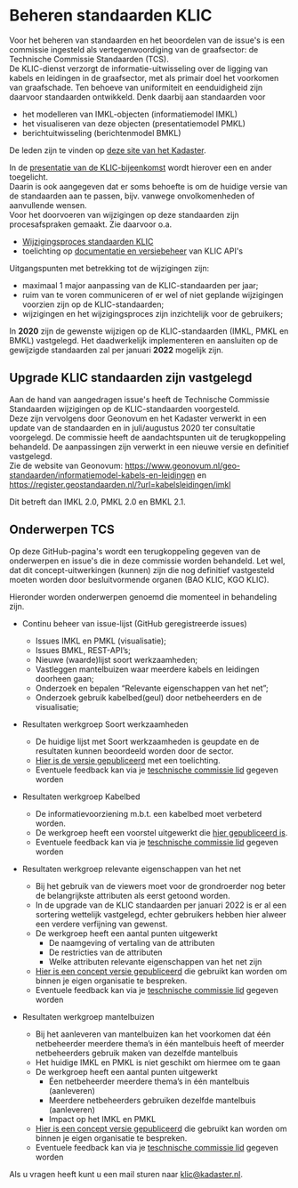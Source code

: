 # Beheren standaarden KLIC

Voor het beheren van standaarden en het beoordelen van de issue's is een commissie ingesteld als vertegenwoordiging van de graafsector: de Technische Commissie Standaarden (TCS).  \
De KLIC-dienst verzorgt de informatie-uitwisseling over de ligging van kabels en leidingen in de graafsector, met als primair doel het voorkomen van graafschade. Ten behoeve van uniformiteit en eenduidigheid zijn daarvoor standaarden ontwikkeld. Denk daarbij aan standaarden voor

- het modelleren van IMKL-objecten (informatiemodel IMKL)
- het visualiseren van deze objecten (presentatiemodel PMKL)
- berichtuitwisseling (berichtenmodel BMKL)

De leden zijn te vinden op [deze site van het Kadaster](https://www.kadaster.nl/-/klic-ledenlijst-klic-tcs).


In de [presentatie van de KLIC-bijeenkomst](Beheren%20KLIC-standaarden%20(context).ppsx) wordt hierover een en ander toegelicht.  \
Daarin is ook aangegeven dat er soms behoefte is om de huidige versie van de standaarden aan te passen, bijv. vanwege onvolkomenheden of aanvullende wensen.  \
Voor het doorvoeren van wijzigingen op deze standaarden zijn procesafspraken gemaakt. Zie daarvoor o.a.

- [Wijzigingsproces standaarden KLIC](Wijzigingsproces%20standaarden%20KLIC.md)
- toelichting op [documentatie en versiebeheer](../API%20management/API-documentatie%20en%20versiebeheer.md) van KLIC API's

Uitgangspunten met betrekking tot de wijzigingen zijn:
- maximaal 1 major aanpassing van de KLIC-standaarden per jaar;
- ruim van te voren communiceren of er wel of niet geplande wijzigingen voorzien zijn op de KLIC-standaarden;
- wijzigingen en het wijzigingsproces zijn inzichtelijk voor de gebruikers;

In **2020** zijn de gewenste wijzigen op de KLIC-standaarden (IMKL, PMKL en BMKL) vastgelegd. Het daadwerkelijk implementeren en aansluiten op de gewijzigde standaarden zal per januari **2022** mogelijk zijn.

## Upgrade KLIC standaarden zijn vastgelegd

Aan de hand van aangedragen issue's heeft de Technische Commissie Standaarden wijzigingen op de KLIC-standaarden voorgesteld.  \
Deze zijn vervolgens door Geonovum en het Kadaster verwerkt in een update van de standaarden en in juli/augustus 2020 ter consultatie voorgelegd.
De commissie heeft de aandachtspunten uit de terugkoppeling behandeld. De aanpassingen zijn verwerkt in een nieuwe versie en definitief vastgelegd. \
Zie de website van Geonovum: https://www.geonovum.nl/geo-standaarden/informatiemodel-kabels-en-leidingen en https://register.geostandaarden.nl/?url=kabelsleidingen/imkl

Dit betreft dan IMKL 2.0, PMKL 2.0 en BMKL 2.1.

## Onderwerpen TCS

Op deze GitHub-pagina's wordt een terugkoppeling gegeven van de onderwerpen en issue's die in deze commissie worden behandeld. Let wel, dat dit concept-uitwerkingen (kunnen) zijn die nog definitief vastgesteld moeten worden door besluitvormende organen (BAO KLIC, KGO KLIC).

Hieronder worden onderwerpen genoemd die momenteel in behandeling zijn.

- Continu beheer van issue-lijst (GitHub geregistreerde issues)
  - Issues IMKL en PMKL (visualisatie);
  - Issues BMKL, REST-API’s;
  - Nieuwe (waarde)lijst soort werkzaamheden;
  - Vastleggen mantelbuizen waar meerdere kabels en leidingen doorheen gaan;
  - Onderzoek en bepalen “Relevante eigenschappen van het net”;
  - Onderzoek gebruik kabelbed(geul) door netbeheerders en de visualisatie;

- Resultaten werkgroep Soort werkzaamheden
  - De huidige lijst met Soort werkzaamheden is geupdate en de resultaten kunnen beoordeeld worden door de sector.
  - [Hier is de versie gepubliceerd](Soort%20Werkzaamheden%201%20april%202022.pdf) met een toelichting.
  - Eventuele feedback kan via je [teschnische commissie lid](https://www.kadaster.nl/zakelijk/registraties/landelijke-voorzieningen/klic/klic-overlegorganen) gegeven worden
  
- Resultaten werkgroep Kabelbed
  - De informatievoorziening  m.b.t. een kabelbed moet verbeterd worden.
  - De werkgroep heeft een voorstel uitgewerkt die [hier gepubliceerd is](Kabelbed%201%20april%202022.pdf).
  - Eventuele feedback kan via je [teschnische commissie lid](https://www.kadaster.nl/zakelijk/registraties/landelijke-voorzieningen/klic/klic-overlegorganen) gegeven worden
  
- Resultaten werkgroep relevante eigenschappen van het net
  - Bij het gebruik van de viewers moet voor de grondroerder nog beter de belangrijkste attributen als eerst getoond worden.
  - In de upgrade van de KLIC standaarden per januari 2022 is er al een sortering wettelijk vastgelegd, echter gebruikers hebben hier alweer een verdere verfijning van gewenst.
  - De werkgroep heeft een aantal punten uitgewerkt 
    - De naamgeving of vertaling van de attributen
    - De restricties van de attributen
    - Welke attributen relevante eigenschappen van het net zijn
  - [Hier is een concept versie gepubliceerd](Relevante%20eigenschappen%20van%20het%20net%201%20april%202022.xlsx) die gebruikt kan worden om binnen je eigen organisatie te bespreken.
  - Eventuele feedback kan via je [teschnische commissie lid](https://www.kadaster.nl/zakelijk/registraties/landelijke-voorzieningen/klic/klic-overlegorganen) gegeven worden
  
- Resultaten werkgroep mantelbuizen
  - Bij het aanleveren van mantelbuizen kan het voorkomen dat één netbeheerder meerdere thema’s in één mantelbuis heeft of meerder netbeheerders gebruik maken van dezelfde mantelbuis
  - Het huidige IMKL en PMKL is niet geschikt om hiermee om te gaan
  - De werkgroep heeft een aantal punten uitgewerkt
    - Éen netbeheerder meerdere thema’s in één mantelbuis (aanleveren)
    - Meerdere netbeheerders gebruiken dezelfde mantelbuis (aanleveren)
    - Impact op het IMKL en PMKL
  - [Hier is een concept versie gepubliceerd](Mantelbuizen%201%20april%202022.pdf) die gebruikt kan worden om binnen je eigen organisatie te bespreken.
  - Eventuele feedback kan via je [teschnische commissie lid](https://www.kadaster.nl/zakelijk/registraties/landelijke-voorzieningen/klic/klic-overlegorganen) gegeven worden

Als u vragen heeft kunt u een mail sturen naar klic@kadaster.nl.